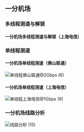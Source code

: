 ## 一分机场

### 多线程测速与解锁



#### 一分机场多线程测速与解锁（上海电信）


### 单线程测速


#### 一分机场单线程测速（佛山联通）
![单线程佛山联通@2Gbps (6)](https://github.com/user-attachments/assets/6b22bcae-e5bd-406b-8d4f-1210526723f2)

#### 一分机场单线程测速（上海电信）
![单线程上海电信@1Gbps (9)](https://github.com/user-attachments/assets/6f1a83f1-3147-4915-bcd1-a01ef8aadad5)


### 一分机场线路分析
![线路分析 (15)](https://github.com/user-attachments/assets/7e0ef08a-f9fd-4523-9625-4e65e3b4d11f)
